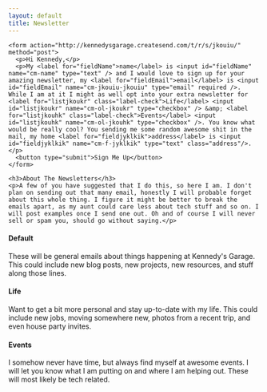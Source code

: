 ```yaml
---
layout: default
title: Newsletter
---
```


<div class="row">
  <div class="col-12">

    <form action="http://kennedysgarage.createsend.com/t/r/s/jkouiu/" method="post">
      <p>Hi Kennedy,</p>
      <p>My <label for="fieldName">name</label> is <input id="fieldName" name="cm-name" type="text" /> and I would love to sign up for your amazing newsletter, my <label for="fieldEmail">email</label> is <input id="fieldEmail" name="cm-jkouiu-jkouiu" type="email" required />. While I am at it I might as well opt into your extra newsletter for <label for="listjkoukr" class="label-check">Life</label> <input id="listjkoukr" name="cm-ol-jkoukr" type="checkbox" /> &amp; <label for="listjkouhk" class="label-check">Events</label> <input id="listjkouhk" name="cm-ol-jkouhk" type="checkbox" />. You know what would be really cool? You sending me some random awesome shit in the mail, my home <label for="fieldjyklkik">address</label> is <input id="fieldjyklkik" name="cm-f-jyklkik" type="text" class="address"/>.</p>
      <button type="submit">Sign Me Up</button>
    </form>

    <h3>About The Newsletters</h3>
    <p>A few of you have suggested that I do this, so here I am. I don't plan on sending out that many email, honestly I will probable forget about this whole thing. I figure it might be better to break the emails apart, as my aunt could care less about tech stuff and so on. I will post examples once I send one out. Oh and of course I will never sell or spam you, should go without saying.</p>
  </div><!--/col-->
</div><!--/row-->

<div class="row">
  <div class="col-4">
    <h4>Default</h4>
    <p>These will be general emails about things happening at Kennedy's Garage. This could include new blog posts, new projects, new resources, and stuff along those lines.</p>
  </div><!--/col-->
  <div class="col-4">
    <h4>Life</h4>
    <p>Want to get a bit more personal and stay up-to-date with my life. This could include new jobs, moving somewhere new, photos from a recent trip, and even house party invites.</p>
  </div><!--/col-->
  <div class="col-4">
    <h4>Events</h4>
    <p>I somehow never have time, but always find myself at awesome events. I will let you know what I am putting on and where I am helping out. These will most likely be tech related.</p>
  </div><!--/col-->
</div><!--/row-->
